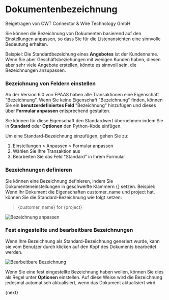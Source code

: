 <!-- add-breadcrumbs -->
# Dokumentenbezeichnung
<span class="text-muted contributed-by">Beigetragen von CWT Connector & Wire Technology GmbH</span>

Sie können die Bezeichnung von Dokumenten basierend auf den Einstellungen anpassen, so dass Sie für die Listenansichten eine sinnvolle Bedeutung erhalten.

Beispiel: Die Standardbezeichung eines **Angebotes** ist der Kundenname. Wenn Sie aber Geschäftsbeziehungen mit wenigen Kunden haben, diesen aber sehr viele Angebote erstellen, könnte es sinnvoll sein, die Bezeichnungen anzupassen.

### Bezeichnung von Feldern einstellen

Ab der Version 6.0 von EPAAS haben alle Transaktionen eine Eigenschaft "Bezeichnung". Wenn Sie keine Eigenschaft "Bezeichnung" finden, können Sie ein **benutzerdefiniertes Feld** "Bezeichnung" hinzufügen und dieses über **Formular anpassen** entsprechend gestalten.

Sie können für diese Eigenschaft den Standardwert übernehmen indem Sie in **Standard** oder **Optionen** den Python-Kode einfügen.

Um eine Standard-Bezeichnung einzufügen, gehen Sie zu:

1. Einstellungen > Anpassen > Formular anpassen
2. Wählen Sie Ihre Transaktion aus
3. Bearbeiten Sie das Feld "Standard" in Ihrem Formular

### Bezeichnungen definieren

Sie können eine Bezeichnung definieren, indem Sie Dokumenteneinstellungen in geschweifte Klammern {} setzen. Beispiel: Wenn Ihr Dokument die Eigenschaften customer_name und project hat, können Sie die Standard-Bezeichnung wie folgt setzen:

> {customer_name} for {project}

<img class="screenshot" alt = "Bezeichnung anpassen"
    src="{{docs_base_url}}/assets/img/customize/customize-title.gif">

### Fest eingestellte und bearbeitbare Bezeichnungen

Wenn Ihre Bezeichnung als Standard-Bezeichnung generiert wurde, kann sie vom Benutzer durch klicken auf den Kopf des Dokuments bearbeitet werden.

<img class="screenshot" alt = "Bearbeitbare Bezeichnung"
    src="{{docs_base_url}}/assets/img/customize/editable-title.gif">

Wenn Sie eine fest eingestellte Bezeichnung haben wollen, können Sie dies als Regel unter **Optionen** einstellen. Auf diese Weise wird die Bezeichnung jedesmal automatisch aktualisiert, wenn das Dokument aktualisiert wird.

{next}
